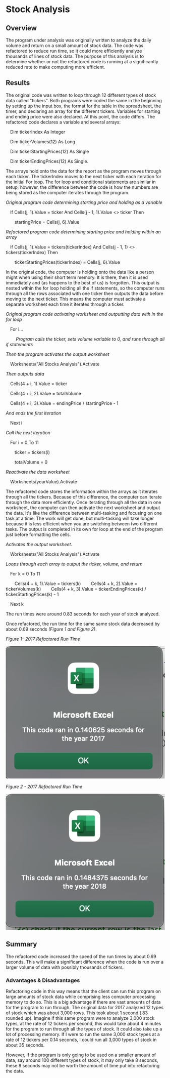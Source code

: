 # Stock Analysis

## Overview
The program under analysis was originally written to analyze the daily volume and return on a small amount of stock data. The code was refactored to reduce run time, so it could more efficiently analyze thousands of lines of stock data. The purpose of this analysis is to determine whether or not the refactored code is running at a significantly reduced rate to make computing more efficient.

## Results
The original code was written to loop through 12 different types of stock data called "tickers". Both programs were coded the same in the beginning by setting up the input box, the format for the table in the spreadsheet, the timer, and declaring an array for the different tickers. Variables for starting and ending price were also declared. At this point, the code differs. The refactored code declares a variable and several arrays: 

&emsp;Dim tickerIndex As Integer

&emsp;Dim tickerVolumes(12) As Long

&emsp;Dim tickerStartingPrices(12) As Single

&emsp;Dim tickerEndingPrices(12) As Single. 

The arrays hold onto the data for the report as the program moves through each ticker. The tickerIndex moves to the next ticker with each iteration for the initial For loop. The for loop and conditional statements are similar in setup; however, the difference between the code is how the numbers are being stored as the computer iterates through the program. 

*Original program code determining starting price and holding as a variable*

&emsp;If Cells(j, 1).Value = ticker And Cells(j - 1, 1).Value <> ticker Then

&emsp;&emsp;startingPrice = Cells(j, 6).Value

*Refactored program code determining starting price and holding within an array*

&emsp;If Cells(j, 1).Value = tickers(tickerIndex) And Cells(j - 1, 1) <> tickers(tickerIndex) Then

&emsp;&emsp;tickerStartingPrices(tickerIndex) = Cells(j, 6).Value

In the original code, the computer is holding onto the data like a person might when using their short term memory. It is there, then it is used immediately and (as happens to the best of us) is forgotten. This output is nested within the for loop holding all the if statements, so the computer runs through all the rows associated with one ticker then outputs the data before moving to the next ticker. This means the computer must activate a separate worksheet each time it iterates through a ticker.

*Original program code activating worksheet and outputting data with in the for loop*

&emsp;For i...

&emsp;&emsp; *Program calls the ticker, sets volume variable to 0, and runs through all if statements*

*Then the program activates the output worksheet*

&emsp;Worksheets("All Stocks Analysis").Activate

*Then outputs data*

&emsp;Cells(4 + i, 1).Value = ticker

&emsp;Cells(4 + i, 2).Value = totalVolume

&emsp;Cells(4 + i, 3).Value = endingPrice / startingPrice - 1

*And ends the first iteration*

&emsp;Next i

*Call the next iteration*

&emsp;For i = 0 To 11

&emsp;&emsp;ticker = tickers(i)

&emsp;&emsp;totalVolume = 0
            
*Reactivate the data worksheet*

&emsp;Worksheets(yearValue).Activate

The refactored code stores the information within the arrays as it iterates through all the tickers. Because of this difference, the computer can iterate through the data more efficiently. Once iterating through all the data in one worksheet, the computer can then activate the next worksheet and output the data. It's like the difference between multi-tasking and focusing on one task at a time. The work will get done, but multi-tasking will take longer because it is less efficient when you are switching between two different tasks. The output is completed in its own for loop at the end of the program just before formatting the cells.

*Activates the output worksheet.*

&emsp;Worksheets("All Stocks Analysis").Activate

*Loops through each array to output the ticker, volume, and return*

&emsp;For k = 0 To 11
        
&emsp;&emsp;Cells(4 + k, 1).Value = tickers(k)
&emsp;&emsp;Cells(4 + k, 2).Value = tickerVolumes(k)
&emsp;&emsp;Cells(4 + k, 3).Value = tickerEndingPrices(k) / tickerStartingPrices(k) - 1

&emsp;Next k

The run times were around 0.83 seconds for each year of stock analyzed.
 
Once refactored, the run time for the same same stock data decreased by about 0.69 seconds *(Figure 1 and Figure 2)*.

*Figure 1- 2017 Refactored Run Time*

![2017_Refactored_Run_Time](https://github.com/jisellejones/stock-analysis/blob/main/Resources/VBA_Challenge_2017.png)

*Figure 2 - 2017 Refactored Run Time*

![2018_Refactored_Run_Time](https://github.com/jisellejones/stock-analysis/blob/main/Resources/VBA_Challenge_2018.png)


## Summary
The refactored code increased the speed of the run times by about 0.69 seconds. This will make a significant difference when the code is run over a larger volume of data with possibly thousands of tickers.

### Advantages & Disadvantages
Refactoring code in this way means that the client can run this program on large amounts of stock data while comprising less computer processing memory to do so. This is a big advantage if there are vast amounts of data for the program to run through. The original data for 2017 analyzed 12 types of stock which was about 3,000 rows. This took about 1 second (.83 rounded up). Imagine if this same program were to analyze 3,000 stock types, at the rate of 12 tickers per second, this would take about 4 minutes for the program to run through all the types of stock. It could also take up a lot of processing memory. If I were to run the same 3,000 stock types at a rate of 12 tickers per 0.14 seconds, I could run all 3,000 types of stock in about 35 seconds.

However, if the program is only going to be used on a smaller amount of data, say around 100 different types of stock, it may only take 8 seconds, these 8 seconds may not be worth the amount of time put into refactoring the data.
